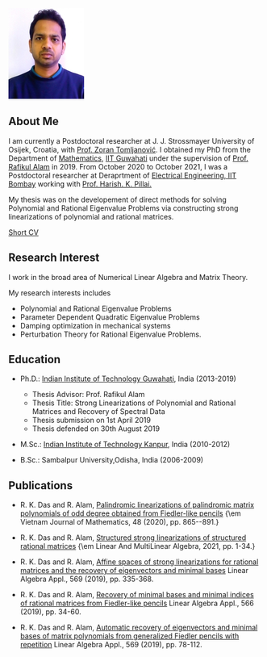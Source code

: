 ![Image](/photo_GM.jpg)
## About Me
I am currently a Postdoctoral researcher at J. J. Strossmayer University of Osijek, Croatia, with [Prof. Zoran Tomljanović](https://www.mathos.unios.hr/index.php/kadrovi/nastavnici-i-suradnici/26-homepage/odjel/kadrovi/homepages/119-zoran-tomljanovic-s-home-page). I obtained my PhD from the Department of [Mathematics](https://www.iitg.ac.in/maths), [IIT Guwahati](https://www.iitg.ac.in) under the supervision of [Prof. Rafikul Alam](https://www.iitg.ac.in/rafik/) in 2019. From October 2020 to October 2021, I was a Postdoctoral researcher at Deraprtment of [Electrical Engineering, IIT Bombay](https://www.ee.iitb.ac.in/old_web) working with [Prof. Harish. K. Pillai.](https://www.ee.iitb.ac.in/wiki/faculty/hp#contact_information)  


My thesis was on the developement of direct methods for solving Polynomial and Rational Eigenvalue Problems via constructing strong linearizations of polynomial and rational matrices. 

[Short CV](/CV_Acad_Ranjan_Jan22.pdf)

## Research Interest
I work in the broad area of Numerical Linear Algebra and Matrix Theory.

My research interests includes

* Polynomial and Rational Eigenvalue Problems 
* Parameter Dependent Quadratic Eigenvalue Problems 
* Damping optimization in mechanical systems
* Perturbation Theory for Rational Eigenvalue Problems.
 



## Education
* Ph.D.: [Indian Institute of Technology Guwahati](https://www.iitg.ac.in/), India (2013-2019)
  * Thesis Advisor: Prof. Rafikul Alam
  * Thesis Title: Strong Linearizations of Polynomial and Rational Matrices and Recovery of Spectral Data
  * Thesis submission on 1st April 2019
  * Thesis defended on 30th August 2019
         
 * M.Sc.: [Indian Institute of Technology Kanpur](http://www.iitk.ac.in/), India (2010-2012)
 
 * B.Sc.: Sambalpur University,Odisha, India (2006-2009)

 
 
## Publications 
* R. K. Das and R. Alam, [Palindromic linearizations of palindromic matrix polynomials of odd degree obtained from Fiedler-like pencils](\href{https://doi.org/10.1007/s10013-020-00444-w}) {\em Vietnam Journal of Mathematics, 48 (2020), pp. 865--891.}
  
* R. K. Das and R. Alam, [Structured strong linearizations of structured rational matrices](\href{https://www.tandfonline.com/doi/full/10.1080/03081087.2021.1945525}) {\em Linear And MultiLinear Algebra, 2021, pp. 1-34.} 

* R. K. Das and R. Alam, [Affine spaces of strong linearizations for rational matrices and the recovery of eigenvectors and minimal bases](https://doi.org/10.1016/j.laa.2019.02.001) Linear Algebra Appl., 569 (2019), pp. 335-368.

* R. K. Das and R. Alam, [Recovery of minimal bases and minimal indices of rational matrices from Fiedler-like pencils](https://doi.org/10.1016/j.laa.2018.12.021) Linear Algebra Appl., 566 (2019), pp. 34-60.

* R. K. Das and R. Alam, [Automatic recovery of eigenvectors and minimal bases of matrix polynomials from generalized Fiedler pencils with repetition](https://doi.org/10.1016/j.laa.2019.01.013) Linear Algebra Appl., 569 (2019), pp. 78-112.
